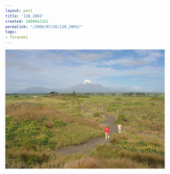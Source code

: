 ```yaml
---
layout: post
title: '128_2803'
created: 1090862162
permalink: "/2004/07/26/128_2803/"
tags:
- Taranaki
---
```


<img src="/image/images/128_2803-947.jpg"/>

